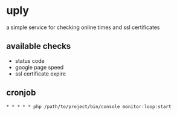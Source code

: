 # uply
a simple service for checking online times and ssl certificates

## available checks

- status code
- google page speed
- ssl certificate expire 

## cronjob
```
* * * * * php /path/to/project/bin/console monitor:loop:start
```